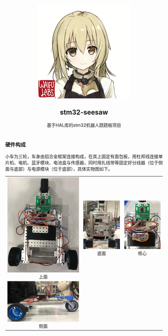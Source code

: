 <div align="center">
  <img src="imgs/head.png" width = "300" height = "300" alt="KanbanMusume"><br>
  <h2>stm32-seesaw</h2>
  基于HAL库的stm32机器人跷跷板项目<br><br>
</div>

### 硬件构成
小车为三轮，车身由铝合金框架连接构成，在其上固定有面包板，用杜邦线连接单片机、电机、蓝牙模块、电池盒与传感器，同时用扎线带等固定好分线器（位于侧面与底部）与电源模块（位于底部），具体实物图如下。

<table>
	<tr>
		<td><center><img src="imgs/car_above.jpg" width = "480">上面</center></td>
		<td><center><img src="imgs/car_below.jpg" width = "480">底面</center></td>
        <td><center><img src="imgs/car_core.jpg" width = "480">核心</center></td>
	</tr>
    <tr>
		<td><center><img src="imgs/car_side.jpg">侧面</center></td>
	</tr>
</table>

